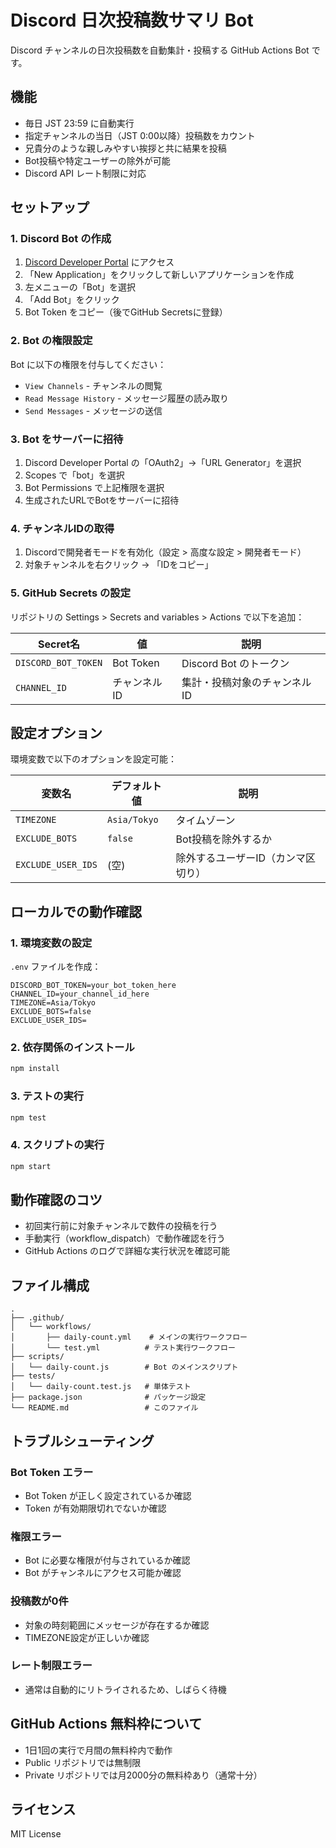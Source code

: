 # Discord 日次投稿数サマリ Bot

Discord チャンネルの日次投稿数を自動集計・投稿する GitHub Actions Bot です。

## 機能

- 毎日 JST 23:59 に自動実行
- 指定チャンネルの当日（JST 0:00以降）投稿数をカウント
- 兄貴分のような親しみやすい挨拶と共に結果を投稿
- Bot投稿や特定ユーザーの除外が可能
- Discord API レート制限に対応

## セットアップ

### 1. Discord Bot の作成

1. [Discord Developer Portal](https://discord.com/developers/applications) にアクセス
2. 「New Application」をクリックして新しいアプリケーションを作成
3. 左メニューの「Bot」を選択
4. 「Add Bot」をクリック
5. Bot Token をコピー（後でGitHub Secretsに登録）

### 2. Bot の権限設定

Bot に以下の権限を付与してください：

- `View Channels` - チャンネルの閲覧
- `Read Message History` - メッセージ履歴の読み取り  
- `Send Messages` - メッセージの送信

### 3. Bot をサーバーに招待

1. Discord Developer Portal の「OAuth2」→「URL Generator」を選択
2. Scopes で「bot」を選択
3. Bot Permissions で上記権限を選択
4. 生成されたURLでBotをサーバーに招待

### 4. チャンネルIDの取得

1. Discordで開発者モードを有効化（設定 > 高度な設定 > 開発者モード）
2. 対象チャンネルを右クリック → 「IDをコピー」

### 5. GitHub Secrets の設定

リポジトリの Settings > Secrets and variables > Actions で以下を追加：

| Secret名 | 値 | 説明 |
|----------|-------|------|
| `DISCORD_BOT_TOKEN` | Bot Token | Discord Bot のトークン |
| `CHANNEL_ID` | チャンネルID | 集計・投稿対象のチャンネルID |

## 設定オプション

環境変数で以下のオプションを設定可能：

| 変数名 | デフォルト値 | 説明 |
|---------|-------------|------|
| `TIMEZONE` | `Asia/Tokyo` | タイムゾーン |
| `EXCLUDE_BOTS` | `false` | Bot投稿を除外するか |
| `EXCLUDE_USER_IDS` | (空) | 除外するユーザーID（カンマ区切り） |

## ローカルでの動作確認

### 1. 環境変数の設定

`.env` ファイルを作成：

```env
DISCORD_BOT_TOKEN=your_bot_token_here
CHANNEL_ID=your_channel_id_here
TIMEZONE=Asia/Tokyo
EXCLUDE_BOTS=false
EXCLUDE_USER_IDS=
```

### 2. 依存関係のインストール

```bash
npm install
```

### 3. テストの実行

```bash
npm test
```

### 4. スクリプトの実行

```bash
npm start
```

## 動作確認のコツ

- 初回実行前に対象チャンネルで数件の投稿を行う
- 手動実行（workflow_dispatch）で動作確認を行う
- GitHub Actions のログで詳細な実行状況を確認可能

## ファイル構成

```
.
├── .github/
│   └── workflows/
│       ├── daily-count.yml    # メインの実行ワークフロー
│       └── test.yml          # テスト実行ワークフロー
├── scripts/
│   └── daily-count.js        # Bot のメインスクリプト
├── tests/
│   └── daily-count.test.js   # 単体テスト
├── package.json              # パッケージ設定
└── README.md                 # このファイル
```

## トラブルシューティング

### Bot Token エラー
- Bot Token が正しく設定されているか確認
- Token が有効期限切れでないか確認

### 権限エラー  
- Bot に必要な権限が付与されているか確認
- Bot がチャンネルにアクセス可能か確認

### 投稿数が0件
- 対象の時刻範囲にメッセージが存在するか確認
- TIMEZONE設定が正しいか確認

### レート制限エラー
- 通常は自動的にリトライされるため、しばらく待機

## GitHub Actions 無料枠について

- 1日1回の実行で月間の無料枠内で動作
- Public リポジトリでは無制限
- Private リポジトリでは月2000分の無料枠あり（通常十分）

## ライセンス

MIT License